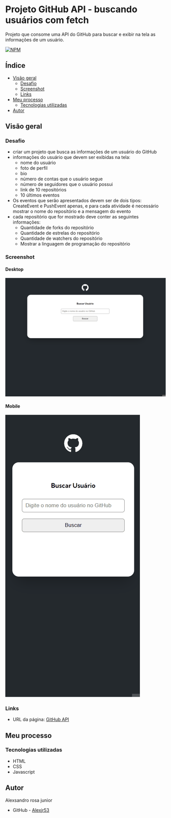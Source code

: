 # Projeto GitHub API - buscando usuários com fetch

Projeto que consome uma API do GitHub para buscar e exibir na tela as informações de um usuário.

[![NPM](https://img.shields.io/bower/l/MI)](https://github.com/Alexjr53/Projeto-GitHub-API-buscando-usuarios/blob/main/license)

## Índice

- [Visão geral](#visão-geral)
  - [Desafio](#desafio)
  - [Screenshot](#screenshot)
  - [Links](#links)
- [Meu processo](#meu-processo)
  - [Tecnologias utilizadas](#tecnologias-utilizadas)
- [Autor](#autor)

## Visão geral

### Desafio

- criar um projeto que busca as informações de um usuário do GitHub
- informações do usuário que devem ser exibidas na tela:
    - nome do usuário
    - foto de perfil
    - bio
    - número de contas que o usuário segue
    - número de seguidores que o usuário possui
    - link de 10 repositórios
    - 10 últimos eventos 
- Os eventos que serão apresentados devem ser de dois tipos: CreateEvent e PushEvent apenas, e para cada atividade é necessário mostrar o nome do repositório e a mensagem do evento
- cada repositório que for mostrado deve conter as seguintes informações:
    - Quantidade de forks do repositório
    - Quantidade de estrelas do repositório
    - Quantidade de watchers do repositório
    - Mostrar a linguagem de programação do repositório

### Screenshot

#### Desktop
![GitHub API](src/design/screenshot-desktop.gif)

#### Mobile
![GitHub API](src/design/screenshot-mobile.gif)

### Links

- URL da página: [GitHub API](https://alexjr53.github.io/Projeto-mundo-real-com-fetch-e-GitHub./) 

## Meu processo

### Tecnologias utilizadas

- HTML
- CSS
- Javascript

## Autor
Alexsandro rosa junior

- GitHub - [Alexjr53](https://github.com/Alexjr53)
